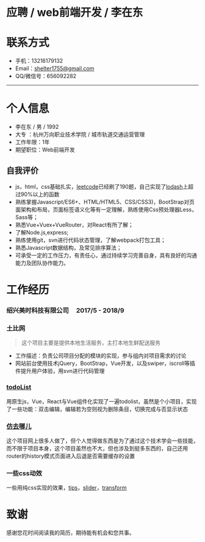 # 应聘 / web前端开发 / 李在东

# 联系方式

- 手机：13216179132
- Email：shelter1755@gmail.com 
- QQ/微信号：656092282

------

# 个人信息

- 李在东 / 男 / 1992
- 大专 ：杭州万向职业技术学院 / 城市轨道交通运营管理 
- 工作年限：1年
- 期望职位：Web前端开发

## 自我评价

- js，html，css基础扎实，[leetcode](https://leetcode.com/liZaidong/)已经刷了190题，自己实现了[lodash](https://lizaidong.github.io/miao/lodash/lizaidong-lodash.js)上超过90%以上的函数
- 熟练掌握Javascript/ES6+、HTML/HTML5、CSS/CSS3)，BootStrap对页面架构和布局，页面标签语义化等有一定理解，熟练使用Css预处理器Less，Sass等；
- 熟悉Vue+Vuex+VueRouter，对React有所了解；
- 了解Node.js,express;
- 熟练使用git，svn进行代码状态管理，了解webpack打包工具；
- 熟悉Javascript数据结构，及常见排序算法；
- 可承受一定的工作压力，有责任心，通过持续学习完善自身，具有良好的沟通能力及团队协作能力。

# 工作经历

### 绍兴美时科技有限公司     2017/5 - 2018/9

### 土比网

> 这个项目主要是提供本地生活服务，主打本地生鲜配送服务

- 工作描述：负责公司项目分配的模块的实现，参与组内对项目需求的讨论
- 网站前台使用技术jQuery，BootStrap，Vue开发，以及swiper，iscroll等插件提升用户体验，用svn进行代码管理

### [todoList](https://lizaidong.github.io/miao/todo-list/todo-list.html)

用原生js，Vue，React与Vue组件化实现了一遍todolist，虽然是个小项目，实现了一些功能：双击编辑，编辑若为空则视为删除条目，切换完成与否显示状态

### [仿去哪儿](https://github.com/LiZaidong/travel) 

这个项目网上很多人做了，但个人觉得做东西是为了通过这个技术学会一些技能，而不限于项目本身，这个项目虽然也不大，但也涉及到挺多东西的，自己还用router的history模式页面进入后退是否需要缓存的设置

### 一些css动效

一些用纯css实现的效果，[tips](https://lizaidong.github.io/miao/balloon-css.html)，[slider](https://lizaidong.github.io/miao/slider/index-1.html)，[transform](https://lizaidong.github.io/miao/transform.html)

# 致谢

  感谢您花时间阅读我的简历，期待能有机会和您共事。

